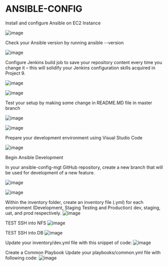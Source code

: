 # ANSIBLE-CONFIG

Install and configure Ansible on EC2 Instance

![image](https://user-images.githubusercontent.com/113097621/220458969-f3e4404b-2450-4178-ad42-4bc1f03690a4.png)

Check your Ansible version by running ansible --version

![image](https://user-images.githubusercontent.com/113097621/220459151-ae55f158-38a0-4bf8-9abb-e68bd8aef2b5.png)


Configure Jenkins build job to save your repository content every time you change it – this will solidify your Jenkins configuration skills acquired in Project 9.


![image](https://user-images.githubusercontent.com/113097621/220472156-cf92143d-08b5-4a55-87e9-073840966253.png)


![image](https://user-images.githubusercontent.com/113097621/220474071-6d5384a5-3935-4d8e-8546-f5f27c983328.png)


Test your setup by making some change in README.MD file in master branch 

![image](https://user-images.githubusercontent.com/113097621/220472002-1d47bc0c-1df7-4833-8651-81bc9deed0fa.png)

![image](https://user-images.githubusercontent.com/113097621/220481059-94a535e5-3e18-4e0b-a617-d16f6aac23c9.png)

Prepare your development environment using Visual Studio Code

![image](https://user-images.githubusercontent.com/113097621/220483757-c2533030-21d8-4fb0-af96-8a1fa8ce2a62.png)

Begin Ansible Development

In your ansible-config-mgt GitHub repository, create a new branch that will be used for development of a new feature.

![image](https://user-images.githubusercontent.com/113097621/220485337-6f94b687-92a2-4192-99cb-ad60ee5268df.png)

![image](https://user-images.githubusercontent.com/113097621/220487445-2fccbb89-0064-42c2-a739-3847a190fd1f.png)


Within the inventory folder, create an inventory file (.yml) for each environment (Development, Staging Testing and Production) dev, staging, uat, and prod respectively.
![image](https://user-images.githubusercontent.com/113097621/220770145-2aac6184-02db-4555-b11a-9ec616e43bfc.png)

TEST SSH into NFS
![image](https://user-images.githubusercontent.com/113097621/223494763-dd397223-8fcf-42f5-92d0-1c6c975ce4b1.png)

TEST SSH into DB
![image](https://user-images.githubusercontent.com/113097621/223495018-757bd094-883b-48cf-9411-75c7bc326c3a.png)


Update your inventory/dev.yml file with this snippet of code:
![image](https://user-images.githubusercontent.com/113097621/223495246-ce20e148-a420-4f64-8aa4-99bcf700e63b.png)

Create a Common Playbook
Update your playbooks/common.yml file with following code:
![image](https://user-images.githubusercontent.com/113097621/223495785-d744b82a-4c70-4603-88b2-0d475b8ae463.png)







